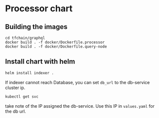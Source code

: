 # Processor chart

## Building the images

```
cd tfchain/graphql
docker build . -f docker/Dockerfile.processor
docker build . -f docker/Dockerfile.query-node
```

## Install chart with helm

```sh
helm install indexer .
```

If indexer cannot reach Database, you can set `db_url` to the db-service cluster ip.

```sh
kubectl get svc
```

take note of the IP assigned the db-service. Use this IP in `values.yaml` for the db url.